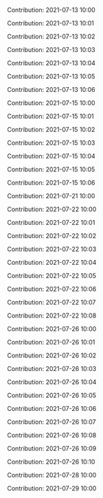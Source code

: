 Contribution: 2021-07-13 10:00

Contribution: 2021-07-13 10:01

Contribution: 2021-07-13 10:02

Contribution: 2021-07-13 10:03

Contribution: 2021-07-13 10:04

Contribution: 2021-07-13 10:05

Contribution: 2021-07-13 10:06

Contribution: 2021-07-15 10:00

Contribution: 2021-07-15 10:01

Contribution: 2021-07-15 10:02

Contribution: 2021-07-15 10:03

Contribution: 2021-07-15 10:04

Contribution: 2021-07-15 10:05

Contribution: 2021-07-15 10:06

Contribution: 2021-07-21 10:00

Contribution: 2021-07-22 10:00

Contribution: 2021-07-22 10:01

Contribution: 2021-07-22 10:02

Contribution: 2021-07-22 10:03

Contribution: 2021-07-22 10:04

Contribution: 2021-07-22 10:05

Contribution: 2021-07-22 10:06

Contribution: 2021-07-22 10:07

Contribution: 2021-07-22 10:08

Contribution: 2021-07-26 10:00

Contribution: 2021-07-26 10:01

Contribution: 2021-07-26 10:02

Contribution: 2021-07-26 10:03

Contribution: 2021-07-26 10:04

Contribution: 2021-07-26 10:05

Contribution: 2021-07-26 10:06

Contribution: 2021-07-26 10:07

Contribution: 2021-07-26 10:08

Contribution: 2021-07-26 10:09

Contribution: 2021-07-26 10:10

Contribution: 2021-07-28 10:00

Contribution: 2021-07-29 10:00

